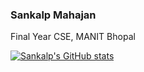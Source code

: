 ### Sankalp Mahajan
Final Year CSE, MANIT Bhopal

[![Sankalp's GitHub stats](https://github-readme-stats.vercel.app/api?username=snklp1&show_icons=true&theme=radical)](https://github.com/anuraghazra/github-readme-stats)


